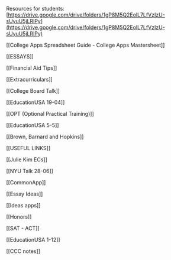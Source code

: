 Resources for students: [https://drive.google.com/drive/folders/1gP8M5Q2EolL7LfVzIzU-sUyuU5jLRlPy](https://drive.google.com/drive/folders/1gP8M5Q2EolL7LfVzIzU-sUyuU5jLRlPy)

[[College Apps Spreadsheet Guide - College Apps Mastersheet]]

[[ESSAYS]]

[[Financial Aid Tips]]

[[Extracurriculars]]

[[College Board Talk]]

[[EducationUSA 19-04]]

[[OPT (Optional Practical Training)]]

[[EducationUSA 5-5]]

[[Brown, Barnard and Hopkins]]

[[USEFUL LINKS]]

[[Julie Kim ECs]]

[[NYU Talk 28-06]]

[[CommonApp]]

[[Essay Ideas]]

[[Ideas apps]]

[[Honors]]

[[SAT - ACT]]

[[EducationUSA 1-12]]

[[CCC notes]]